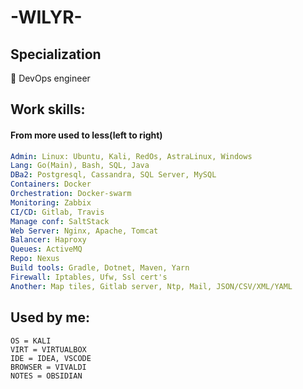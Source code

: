 # -WILYR-


## Specialization
:turtle: DevOps engineer
## Work skills:
#### From more used to less(left to right)

```yaml
Admin: Linux: Ubuntu, Kali, RedOs, AstraLinux, Windows
Lang: Go(Main), Bash, SQL, Java
DBa2: Postgresql, Cassandra, SQL Server, MySQL
Containers: Docker
Orchestration: Docker-swarm
Monitoring: Zabbix
CI/CD: Gitlab, Travis
Manage conf: SaltStack
Web Server: Nginx, Apache, Tomcat
Balancer: Haproxy
Queues: ActiveMQ
Repo: Nexus
Build tools: Gradle, Dotnet, Maven, Yarn
Firewall: Iptables, Ufw, Ssl cert's
Another: Map tiles, Gitlab server, Ntp, Mail, JSON/CSV/XML/YAML
```
## Used by me:

```Properties
OS = KALI
VIRT = VIRTUALBOX
IDE = IDEA, VSCODE
BROWSER = VIVALDI
NOTES = OBSIDIAN
```

